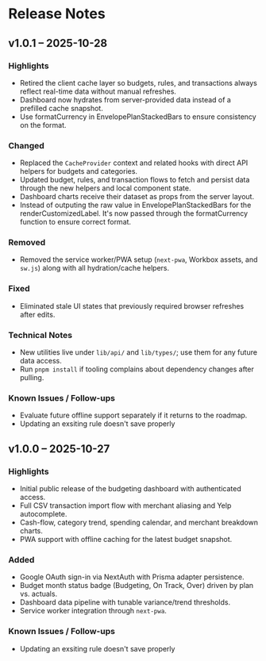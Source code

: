 # Release Notes

## v1.0.1 – 2025-10-28

### Highlights

- Retired the client cache layer so budgets, rules, and transactions always reflect real-time data without manual refreshes.
- Dashboard now hydrates from server-provided data instead of a prefilled cache snapshot.
- Use formatCurrency in EnvelopePlanStackedBars to ensure consistency on the format.

### Changed

- Replaced the `CacheProvider` context and related hooks with direct API helpers for budgets and categories.
- Updated budget, rules, and transaction flows to fetch and persist data through the new helpers and local component state.
- Dashboard charts receive their dataset as props from the server layout.
- Instead of outputing the raw value in EnvelopePlanStackedBars for the renderCustomizedLabel. It's now passed through the formatCurrency function to ensure correct format.

### Removed

- Removed the service worker/PWA setup (`next-pwa`, Workbox assets, and `sw.js`) along with all hydration/cache helpers.

### Fixed

- Eliminated stale UI states that previously required browser refreshes after edits.

### Technical Notes

- New utilities live under `lib/api/` and `lib/types/`; use them for any future data access.
- Run `pnpm install` if tooling complains about dependency changes after pulling.

### Known Issues / Follow-ups

- Evaluate future offline support separately if it returns to the roadmap.
- Updating an exsiting rule doesn't save properly

## v1.0.0 – 2025-10-27

### Highlights

- Initial public release of the budgeting dashboard with authenticated access.
- Full CSV transaction import flow with merchant aliasing and Yelp autocomplete.
- Cash-flow, category trend, spending calendar, and merchant breakdown charts.
- PWA support with offline caching for the latest budget snapshot.

### Added

- Google OAuth sign-in via NextAuth with Prisma adapter persistence.
- Budget month status badge (Budgeting, On Track, Over) driven by plan vs. actuals.
- Dashboard data pipeline with tunable variance/trend thresholds.
- Service worker integration through `next-pwa`.

### Known Issues / Follow-ups

- Updating an exsiting rule doesn't save properly
